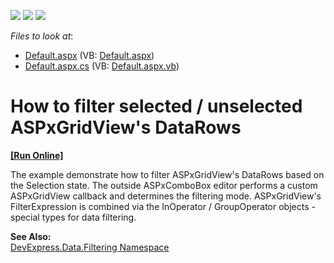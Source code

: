 <!-- default badges list -->
![](https://img.shields.io/endpoint?url=https://codecentral.devexpress.com/api/v1/VersionRange/128540248/10.2.6%2B)
[![](https://img.shields.io/badge/Open_in_DevExpress_Support_Center-FF7200?style=flat-square&logo=DevExpress&logoColor=white)](https://supportcenter.devexpress.com/ticket/details/E3085)
[![](https://img.shields.io/badge/📖_How_to_use_DevExpress_Examples-e9f6fc?style=flat-square)](https://docs.devexpress.com/GeneralInformation/403183)
<!-- default badges end -->
<!-- default file list -->
*Files to look at*:

* [Default.aspx](./CS/WebSite/Default.aspx) (VB: [Default.aspx](./VB/WebSite/Default.aspx))
* [Default.aspx.cs](./CS/WebSite/Default.aspx.cs) (VB: [Default.aspx.vb](./VB/WebSite/Default.aspx.vb))
<!-- default file list end -->
# How to filter selected / unselected ASPxGridView's DataRows
<!-- run online -->
**[[Run Online]](https://codecentral.devexpress.com/128540248/)**
<!-- run online end -->


<p>The example demonstrate how to filter ASPxGridView's DataRows based on the Selection state. The outside ASPxComboBox editor performs a custom ASPxGridView callback and determines the filtering mode. ASPxGridView's FilterExpression is combined via the InOperator / GroupOperator objects - special types for data filtering.</p><p><strong>See Also:<br />
</strong><a href="http://documentation.devexpress.com/#CoreLibraries/DevExpressDataFiltering"><u>DevExpress.Data.Filtering Namespace</u></a></p>

<br/>



